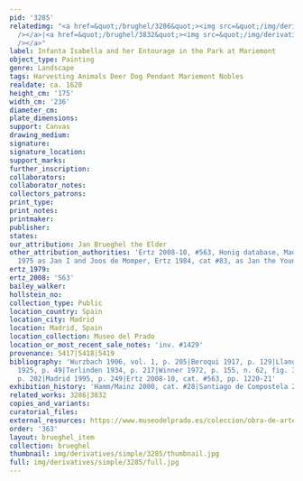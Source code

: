 ```yaml
---
pid: '3285'
relatedimg: "<a href=&quot;/brughel/3286&quot;><img src=&quot;/img/derivatives/simple/3286/thumbnail.jpg&quot;
  /></a>|<a href=&quot;/brughel/3832&quot;><img src=&quot;/img/derivatives/simple/3832/thumbnail.jpg&quot;
  /></a>"
label: Infanta Isabella and her Entourage in the Park at Mariemont
object_type: Painting
genre: Landscape
tags: Harvesting Animals Deer Dog Pendant Mariemont Nobles
realdate: ca. 1620
height_cm: '175'
width_cm: '236'
diameter_cm: 
plate_dimensions: 
support: Canvas
drawing_medium: 
signature: 
signature_location: 
support_marks: 
further_inscription: 
collaborators: 
collaborator_notes: 
collectors_patrons: 
print_type: 
print_notes: 
printmaker: 
publisher: 
states: 
our_attribution: Jan Brueghel the Elder
other_attribution_authorities: 'Ertz 2008-10, #563, Honig database, Madrid 1995 &
  1975 as Jan I and Joos de Momper, Ertz 1984, cat #83, as Jan the Younger'
ertz_1979: 
ertz_2008: '563'
bailey_walker: 
hollstein_no: 
collection_type: Public
location_country: Spain
location_city: Madrid
location: Madrid, Spain
location_collection: Museo del Prado
location_or_most_recent_sale_notes: 'inv. #1429'
provenance: 5417|5418|5419
bibliography: 'Wurzbach 1906, vol. 1, p. 205|Beroqui 1917, p. 129|Llanos y Torriglia
  1925, p. 49|Terlinden 1934, p. 217|Winner 1972, p. 155, n. 62, fig. 35|Madrid 1975,
  p. 202|Madrid 1995, p. 249|Ertz 2008-10, cat. #563, pp. 1220-21'
exhibition_history: 'Hamm/Mainz 2000, cat. #28|Santiago de Compostela 2011, cat. #29'
related_works: 3286|3832
copies_and_variants: 
curatorial_files: 
external_resources: https://www.museodelprado.es/coleccion/obra-de-arte/la-infanta-isabel-clara-eugenia-en-el-parque-de/d5356756-fa1f-47c9-86c2-be50ae21ce09
order: '363'
layout: brueghel_item
collection: brueghel
thumbnail: img/derivatives/simple/3285/thumbnail.jpg
full: img/derivatives/simple/3285/full.jpg
---
```

